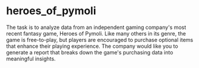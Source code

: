 # heroes_of_pymoli

The task is to analyze data from an independent gaming company's most recent fantasy game, Heroes of Pymoli. Like many others in its genre, the game is free-to-play, but players are encouraged to purchase optional items that enhance their playing experience. The company would like you to generate a report that breaks down the game's purchasing data into meaningful insights.
